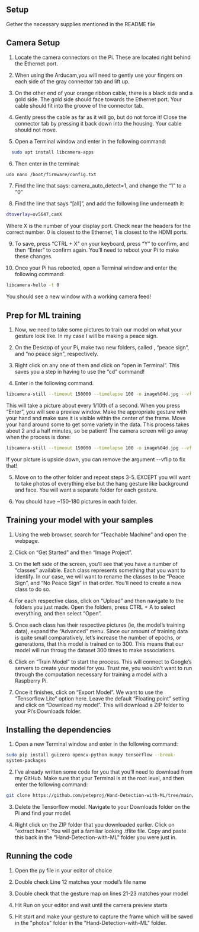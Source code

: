 ## Setup

Gether the necessary supplies mentioned in the README file

## Camera Setup 

1. Locate the camera connectors on the Pi. These are located right behind the
Ethernet port.

2. When using the Arducam,you will need to gently use your fingers on each side of the gray connector tab and lift up.

3. On the other end of your orange ribbon cable, there is a black side and a gold side. The gold side should face towards the Ethernet port. Your cable should fit into the groove of the connector tab.

4. Gently press the cable as far as it will go, but do not force it! Close the connector
tab by pressing it back down into the housing. Your cable should not move.

5. Open a Terminal window and enter in the following command:

```bash
  sudo apt install libcamera-apps
```
6. Then enter in the terminal: 
```bash
udo nano /boot/firmware/config.txt
```
7. Find the line that says: camera_auto_detect=1, and change the “1” to a “0”

8. Find the line that says “[all]”, and add the following line underneath it:

```bash
dtoverlay=ov5647,camX
```
Where X is the number of your display port. Check near the headers for the
correct number. 0 is closest to the Ethernet, 1 is closest to the HDMI ports.

9. To save, press “CTRL + X” on your keyboard, press “Y” to confirm, and then “Enter” to confirm again. You’ll need to reboot your Pi to make these changes.

10. Once your Pi has rebooted, open a Terminal window and enter the following
command:

```bash
libcamera-hello -t 0
```
You should see a new window with a working camera feed!

## Prep for ML training
1. Now, we need to take some pictures to train our model on what your gesture look like. In my case I will be making a peace sign.

2. On the Desktop of your Pi, make two new folders, called , “peace sign”, and
“no peace sign", respectively.

3. Right click on any one of them and click on “open in Terminal”. This saves you a
step in having to use the “cd” command!

4. Enter in the following command.

```bash
libcamera-still --timeout 150000 --timelapse 100 -o image%04d.jpg --vf
```

This will take a picture about every 1/10th of a second. When you press “Enter”, you will see a preview window. Make the appropriate gesture with your hand and make sure it is visible within the center of the frame. Move your hand around some to get some variety in the data. This process takes about 2 and a half minutes, so be patient! The camera screen will go away when the process is done:

```bash
libcamera-still --timeout 150000 --timelapse 100 -o image%04d.jpg --vf
```

If your picture is upside down, you can remove the argument --vflip to fix that!

5. Move on to the other folder and repeat steps 3-5. EXCEPT you will want to take photos of everything else but the hang gesture like background and face. You will want a separate folder for each gesture.

7. You should have ~150-180 pictures in each folder.

## Training your model with your samples

1. Using the web browser, search for “Teachable Machine” and open the
webpage.

2. Click on “Get Started” and then “Image Project”. 

3. On the left side of the screen, you’ll see that you have a number of “classes” available. Each class represents something that you want to identify. In our case, we will want to rename the classes to be “Peace Sign”, and “No Peace Sign” in that order. You’ll need to create a new class to do so.

4. For each respective class, click on “Upload” and then navigate to the folders you just made. Open the folders, press CTRL + A to select everything, and then select “Open”.

5. Once each class has their respective pictures (ie, the model’s training data), expand the “Advanced” menu. Since our amount of training data is quite small comparatively, let’s increase the number of epochs, or generations, that this model is trained on to 300. This means that our model will run throug the dataset 300 times to make associations.

6. Click on “Train Model” to start the process. This will connect to Google’s servers to create your model for you. Trust me, you wouldn’t want to run through the computation necessary for training a model with a Raspberry Pi. 

7. Once it finishes, click on “Export Model”. We want to use the “Tensorflow Lite” option here. Leave the default “Floating point” setting and click on “Download my model”. This will download a ZIP folder to your Pi’s Downloads folder.

## Installing the dependencies
1. Open a new Terminal window and enter in the following command:

```bash
sudo pip install guizero opencv-python numpy tensorflow --break-
system-packages
```

2. I’ve already written some code for you that you’ll need to download from my
GitHub. Make sure that your Terminal is at the root level, and then enter the
following command:

```bash
git clone https://github.com/peteproj/Hand-Detection-with-ML/tree/main/Gesture_detection_photobooth
```

3. Delete the Tensorflow model. Navigate to your Downloads folder on the Pi and
find your model.

4. Right click on the ZIP folder that you downloaded earlier. Click on “extract here”.
You will get a familiar looking .tflite file. Copy and paste this back in the "Hand-Detection-with-ML" folder you were just in.

## Running the code
1. Open the py file in your editor of choice

2. Double check Line 12 matches your model’s file name

3. Double check that the gesture map on lines 21-23 matches your model

4. Hit Run on your editor and wait until the camera preview starts

5. Hit start and make your gesture to capture the frame which will be saved in the "photos" folder in the "Hand-Detection-with-ML" folder.
